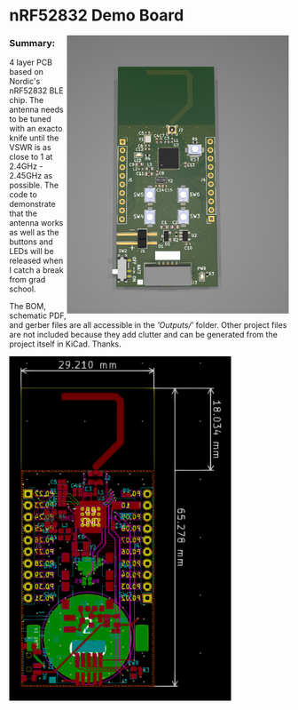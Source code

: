 # nRF52832 Demo Board
<img src="Outputs/Images/PCB-Front.PNG" width=400 align=right>

### Summary: ###
  4 layer PCB based on Nordic's nRF52832 BLE chip. The antenna needs to be tuned with an exacto knife until
  the VSWR is as close to 1 at 2.4GHz - 2.45GHz as possible. The code to demonstrate that the antenna works 
  as well as the buttons and LEDs will be released when I catch a break from grad school.

  The BOM, schematic PDF, and gerber files are all accessible in the _'Outputs/'_ folder. 
  Other project files are not included because they add clutter and can be generated from the project itself in KiCad.
  Thanks.
  
  <img src="Outputs/Images/PCB-Mechanical.PNG" width=400 align=center>
